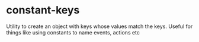 # constant-keys
Utility to create an object with keys whose values match the keys. Useful for things like using constants to name events, actions etc 
